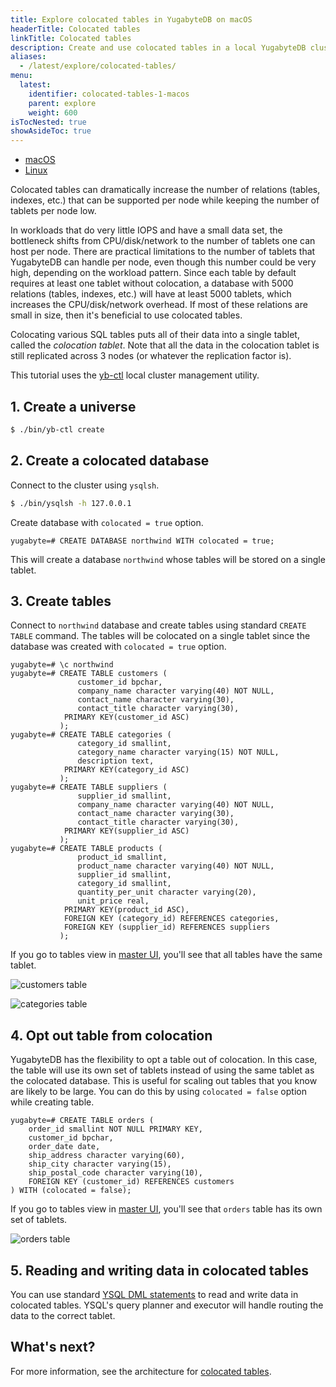 ```yaml
---
title: Explore colocated tables in YugabyteDB on macOS
headerTitle: Colocated tables
linkTitle: Colocated tables
description: Create and use colocated tables in a local YugabyteDB cluster on macOS.
aliases:
  - /latest/explore/colocated-tables/
menu:
  latest:
    identifier: colocated-tables-1-macos
    parent: explore
    weight: 600
isTocNested: true
showAsideToc: true
---
```


<ul class="nav nav-tabs-alt nav-tabs-yb">

  <li >
    <a href="/latest/explore/colocated-tables/macos" class="nav-link active">
      <i class="fab fa-apple" aria-hidden="true"></i>
      macOS
    </a>
  </li>

  <li >
    <a href="/latest/explore/colocated-tables/linux" class="nav-link">
      <i class="fab fa-linux" aria-hidden="true"></i>
      Linux
    </a>
  </li>

</ul>

Colocated tables can dramatically increase the number of relations (tables, indexes, etc.) that can be supported per node while keeping the number of tablets per node low.

In workloads that do very little IOPS and have a small data set, the bottleneck shifts from CPU/disk/network to the number of tablets one can host per node. There are practical limitations to the number of tablets that YugabyteDB can handle per node, even though this number could be very high, depending on the workload pattern. Since each table by default requires at least one tablet without colocation, a database with 5000 relations (tables, indexes, etc.) will have at least 5000 tablets, which increases the CPU/disk/network overhead. If most of these relations are small in size, then it's beneficial to use colocated tables.

Colocating various SQL tables puts all of their data into a single tablet, called the _colocation tablet_. Note that all the data in the colocation tablet is still replicated across 3 nodes (or whatever the replication factor is).

This tutorial uses the [yb-ctl](../../../admin/yb-ctl) local cluster management utility.

## 1. Create a universe

```sh
$ ./bin/yb-ctl create
```

## 2. Create a colocated database

Connect to the cluster using `ysqlsh`.

```sh
$ ./bin/ysqlsh -h 127.0.0.1
```

Create database with `colocated = true` option.

```plpgsql
yugabyte=# CREATE DATABASE northwind WITH colocated = true;
```

This will create a database `northwind` whose tables will be stored on a single tablet.

## 3. Create tables

Connect to `northwind` database and create tables using standard `CREATE TABLE` command.
The tables will be colocated on a single tablet since the database was created with `colocated = true` option.

```plpgsql
yugabyte=# \c northwind
yugabyte=# CREATE TABLE customers (
               customer_id bpchar,
               company_name character varying(40) NOT NULL,
               contact_name character varying(30),
               contact_title character varying(30),
            PRIMARY KEY(customer_id ASC)
           );
yugabyte=# CREATE TABLE categories (
               category_id smallint,
               category_name character varying(15) NOT NULL,
               description text,
            PRIMARY KEY(category_id ASC)
           );
yugabyte=# CREATE TABLE suppliers (
               supplier_id smallint,
               company_name character varying(40) NOT NULL,
               contact_name character varying(30),
               contact_title character varying(30),
            PRIMARY KEY(supplier_id ASC)
           );
yugabyte=# CREATE TABLE products (
               product_id smallint,
               product_name character varying(40) NOT NULL,
               supplier_id smallint,
               category_id smallint,
               quantity_per_unit character varying(20),
               unit_price real,
            PRIMARY KEY(product_id ASC),
           	FOREIGN KEY (category_id) REFERENCES categories,
           	FOREIGN KEY (supplier_id) REFERENCES suppliers
           );
```

If you go to tables view in [master UI](http://localhost:7000/tables), you'll see that all tables have the same tablet.

![customers table](/images/ce/colocated-tables-customers.png)

![categories table](/images/ce/colocated-tables-categories.png)

## 4. Opt out table from colocation

YugabyteDB has the flexibility to opt a table out of colocation. In this case, the table will use its own set of tablets
instead of using the same tablet as the colocated database. This is useful for scaling out tables that you know are likely
to be large. You can do this by using `colocated = false` option while creating table.

```plpgsql
yugabyte=# CREATE TABLE orders (
    order_id smallint NOT NULL PRIMARY KEY,
    customer_id bpchar,
    order_date date,
    ship_address character varying(60),
    ship_city character varying(15),
    ship_postal_code character varying(10),
    FOREIGN KEY (customer_id) REFERENCES customers
) WITH (colocated = false);
```

If you go to tables view in [master UI](http://localhost:7000/tables), you'll see that `orders` table has its own set of tablets.

![orders table](/images/ce/colocated-tables-opt-out.png)

## 5. Reading and writing data in colocated tables

You can use standard [YSQL DML statements](../../../api/ysql) to read and write data in colocated tables. YSQL's query planner and executor
will handle routing the data to the correct tablet.

## What's next?

For more information, see the architecture for [colocated tables](https://github.com/yugabyte/yugabyte-db/blob/master/architecture/design/ysql-colocated-tables.md).
